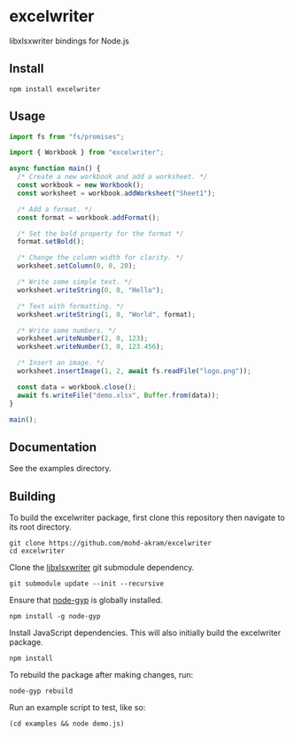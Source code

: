 # excelwriter

libxlsxwriter bindings for Node.js

## Install

```shell
npm install excelwriter
```

## Usage

```javascript
import fs from "fs/promises";

import { Workbook } from "excelwriter";

async function main() {
  /* Create a new workbook and add a worksheet. */
  const workbook = new Workbook();
  const worksheet = workbook.addWorksheet("Sheet1");

  /* Add a format. */
  const format = workbook.addFormat();

  /* Set the bold property for the format */
  format.setBold();

  /* Change the column width for clarity. */
  worksheet.setColumn(0, 0, 20);

  /* Write some simple text. */
  worksheet.writeString(0, 0, "Hello");

  /* Text with formatting. */
  worksheet.writeString(1, 0, "World", format);

  /* Write some numbers. */
  worksheet.writeNumber(2, 0, 123);
  worksheet.writeNumber(3, 0, 123.456);

  /* Insert an image. */
  worksheet.insertImage(1, 2, await fs.readFile("logo.png"));

  const data = workbook.close();
  await fs.writeFile("demo.xlsx", Buffer.from(data));
}

main();
```

## Documentation

See the examples directory.

## Building

To build the excelwriter package, first clone this repository then navigate to its root directory.

```
git clone https://github.com/mohd-akram/excelwriter
cd excelwriter
```

Clone the [libxlsxwriter](https://github.com/jmcnamara/libxlsxwriter) git submodule dependency.

```
git submodule update --init --recursive
```

Ensure that [node-gyp](https://github.com/nodejs/node-gyp) is globally installed.

```
npm install -g node-gyp
```

Install JavaScript dependencies. This will also initially build the excelwriter package.

```
npm install
```

To rebuild the package after making changes, run:

```
node-gyp rebuild
```

Run an example script to test, like so:

```
(cd examples && node demo.js)
```
